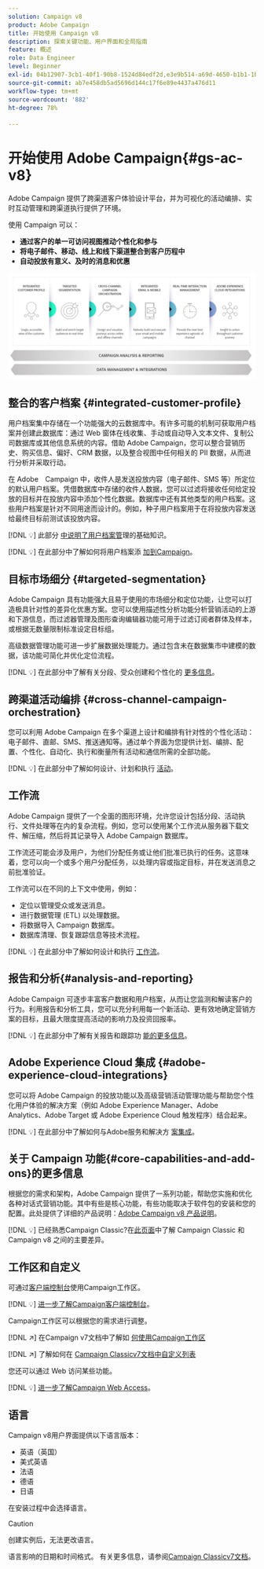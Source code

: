 ```yaml
---
solution: Campaign v8
product: Adobe Campaign
title: 开始使用 Campaign v8
description: 探索关键功能、用户界面和全局指南
feature: 概述
role: Data Engineer
level: Beginner
exl-id: 04b12907-3cb1-40f1-90b8-1524d84edf2d,e3e9b514-a69d-4650-b1b1-1b76b4f3d63f
source-git-commit: ab7e458db5ad5696d144c17f6e89e4437a476d11
workflow-type: tm+mt
source-wordcount: '882'
ht-degree: 78%

---
```


# 开始使用 Adobe Campaign{#gs-ac-v8}

Adobe Campaign 提供了跨渠道客户体验设计平台，并为可视化的活动编排、实时互动管理和跨渠道执行提供了环境。

使用 Campaign 可以：

* **通过客户的单一可访问视图推动个性化和参与**
* **将电子邮件、移动、线上和线下渠道整合到客户历程中**
* **自动投放有意义、及时的消息和优惠**

![](assets/ac-capabilities.png)

## 整合的客户档案 {#integrated-customer-profile}

用户档案集中存储在一个功能强大的云数据库中。有许多可能的机制可获取用户档案并创建此数据库：通过 Web 窗体在线收集、手动或自动导入文本文件、复制公司数据库或其他信息系统的内容。借助 Adobe Campaign，您可以整合营销历史、购买信息、偏好、CRM 数据，以及整合视图中任何相关的 PII 数据，从而进行分析并采取行动。

在 Adobe　Campaign 中，收件人是发送投放内容（电子邮件、SMS 等）所定位的默认用户档案。凭借数据库中存储的收件人数据，您可以过滤将接收任何给定投放的目标并在投放内容中添加个性化数据。数据库中还有其他类型的用户档案。这些用户档案是针对不同用途而设计的。例如，种子用户档案用于在将投放内容发送给最终目标前测试该投放内容。

[!DNL :bulb:] 此部分 [中说明了用户档案管](audiences.md)理的基础知识。

[!DNL :bulb:] 在此部分中了解如何将用户档案添 [加到Campaign](import.md)。

## 目标市场细分 {#targeted-segmentation}

Adobe Campaign 具有功能强大且易于使用的市场细分和定位功能，让您可以打造极具针对性的差异化优惠方案。您可以使用描述性分析功能分析营销活动的上游和下游信息，而过滤器管理及图形查询编辑器功能可用于过滤订阅者群体及样本，或根据无数量限制标准设定目标组。

高级数据管理功能可进一步扩展数据处理能力。通过包含未在数据集市中建模的数据，该功能可简化并优化定位流程。

[!DNL :bulb:] 在此部分中了解有关分段、受众创建和个性化的 [更多信息](audiences.md)。

## 跨渠道活动编排 {#cross-channel-campaign-orchestration}

您可以利用 Adobe Campaign 在多个渠道上设计和编排有针对性的个性化活动：电子邮件、直邮、SMS、推送通知等。通过单个界面为您提供计划、编排、配置、个性化、自动化、执行和衡量所有活动和通信所需的全部功能。

[!DNL :bulb:] 在此部分中了解如何设计、计划和执行 [活动](campaigns.md)。

## 工作流

Adobe Campaign 提供了一个全面的图形环境，允许您设计包括分段、活动执行、文件处理等在内的复杂流程。例如，您可以使用某个工作流从服务器下载文件、解压缩，然后将其记录导入 Adobe Campaign 数据库。

工作流还可能会涉及用户，为他们分配任务或让他们批准已执行的任务。这意味着，您可以向一个或多个用户分配任务，以处理内容或指定目标，并在发送消息之前批准验证。

工作流可以在不同的上下文中使用，例如：

* 定位以管理受众或发送消息。
* 进行数据管理 (ETL) 以处理数据。
* 将数据导入 Campaign 数据库。
* 数据库清理、恢复跟踪信息等技术流程。

[!DNL :bulb:] 在此部分中了解如何设计和执行 [工作流](../config/workflows.md)。

## 报告和分析{#analysis-and-reporting}

Adobe Campaign 可逐步丰富客户数据和用户档案，从而让您监测和解读客户的行为。利用报告和分析工具，您可以充分利用每一个新活动、更有效地确定营销方案的目标，且最大限度提高活动的影响力及投资回报率。

[!DNL :bulb:] 在此部分中了解有关报告和跟踪功 [能的更多信息](reporting.md)。

## Adobe Experience Cloud 集成 {#adobe-experience-cloud-integrations}

您可以将 Adobe Campaign 的投放功能以及高级营销活动管理功能与帮助您个性化用户体验的解决方案（例如 Adobe Experience Manager、Adobe Analytics、Adobe Target 或 Adobe Experience Cloud 触发程序）结合起来。

[!DNL :bulb:] 在此部分中了解如何与Adobe服务和解决方 [案集成](../connect/integration.md)。

## 关于 Campaign 功能{#core-capabilities-and-add-ons}的更多信息

根据您的需求和架构，Adobe Campaign 提供了一系列功能，帮助您实施和优化各种对话式营销功能。其中有些是核心功能，有些功能取决于软件包的安装和您的配置。此处提供了详细的产品说明：[Adobe Campaign v8 产品说明](https://helpx.adobe.com/cn/legal/product-descriptions/adobe-campaign-classic---product-description.html)。

[!DNL :bulb:] 已经熟悉Campaign Classic?在[此页面](capability-matrix.md)中了解 Campaign Classic 和 Campaign v8 之间的主要差异。

## 工作区和自定义

可通过[客户端控制台](../dev/general-architecture.md)使用Campaign工作区。

[!DNL :bulb:] [进一步了解Campaign客户端控制台](../start/connect.md)。

Campaign工作区可以根据您的需求进行调整。

[!DNL :arrow_upper_right:]  在Campaign v7文档中了解如 [何使用Campaign工作区](https://experienceleague.adobe.com/docs/campaign-classic/using/getting-started/starting-with-adobe-campaign/campaign-workspace/adobe-campaign-workspace.html?lang=zh-Hans)

[!DNL :arrow_upper_right:]  了解如何在 [Campaign Classicv7文档中自定义列表](https://experienceleague.adobe.com/docs/campaign-classic/using/getting-started/starting-with-adobe-campaign/campaign-workspace/adobe-campaign-ui-lists.html?lang=zh-Hans)

您还可以通过 Web 访问某些功能。

[!DNL :bulb:] [进一步了解Campaign Web Access](../start/connect.md#web-access)。


## 语言

Campaign v8用户界面提供以下语言版本：

* 英语（英国）
* 美式英语
* 法语
* 德语
* 日语

在安装过程中会选择语言。

>[!CAUTION]
>
>创建实例后，无法更改语言。

语言影响的日期和时间格式。 有关更多信息，请参阅[Campaign Classicv7文档](https://experienceleague.adobe.com/docs/campaign-classic/using/getting-started/starting-with-adobe-campaign/campaign-workspace/adobe-campaign-workspace.html?lang=en#date-and-time)。

